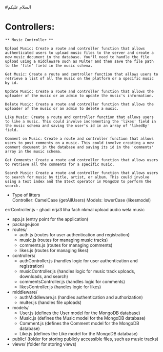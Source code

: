 #السلام عليكم

# Controllers:

    ** Music Controller **

    Upload Music: Create a route and controller function that allows authenticated users to upload music files to the server and create a new music document in the database. You'll need to handle the file upload using a middleware such as Multer and then save the file path to the 'file' field in the music schema.

    Get Music: Create a route and controller function that allows users to retrieve a list of all the music on the platform or a specific music by id.

    Update Music: Create a route and controller function that allows the uploader of the music or an admin to update the music's information.

    Delete Music: Create a route and controller function that allows the uploader of the music or an admin to delete a music.

    Like Music: Create a route and controller function that allows users to like a music. This could involve incrementing the 'likes' field in the music schema and saving the user's id in an array of 'likedBy' field.

    Comment on Music: Create a route and controller function that allows users to post comments on a music. This could involve creating a new comment document in the database and saving its id in the 'comments' array in the music schema.

    Get Comments: Create a route and controller function that allows users to retrieve all the comments for a specific music.

    Search Music: Create a route and controller function that allows users to search for music by title, artist, or album. This could involve using a text index and the $text operator in MongoDB to perform the search.

- Type of litters  
   Controller:
  CamelCase (getAllUsers)
  Models:
  lowerCase (likesmodel)

errController.js - ghadi nrja3 liha fach nkmal upload audio wela music

- app.js (entry point for the application)
- package.json
- routes/
  - auth.js (routes for user authentication and registration)
  - music.js (routes for managing music tracks)
  - comments.js (routes for managing comments)
  - likes.js (routes for managing likes)
- controllers/
  - authController.js (handles logic for user authentication and registration)
  - musicController.js (handles logic for music track uploads, downloads, and search)
  - commentsController.js (handles logic for comments)
  - likesController.js (handles logic for likes)
- middleware/
  - authMiddleware.js (handles authentication and authorization)
  - multer.js (handles file uploads)
- models/
  - User.js (defines the User model for the MongoDB database)
  - Music.js (defines the Music model for the MongoDB database)
  - Comment.js (defines the Comment model for the MongoDB database)
  - Like.js (defines the Like model for the MongoDB database)
- public/ (folder for storing publicly accessible files, such as music tracks)
- views/ (folder for storing views)
